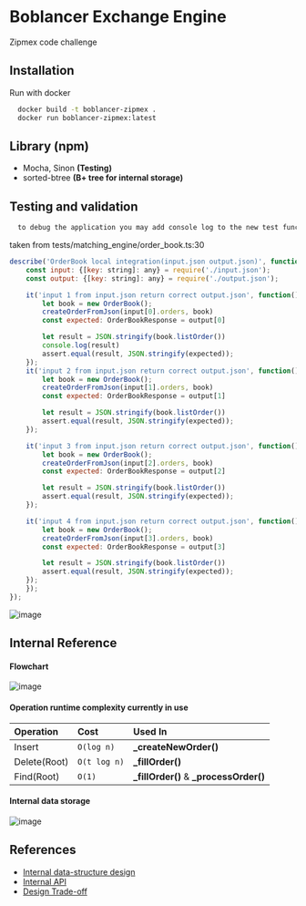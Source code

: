 
# Boblancer Exchange Engine

Zipmex code challenge

## Installation

Run with docker

```bash
  docker build -t boblancer-zipmex .
  docker run boblancer-zipmex:latest
```

## Library **(npm)**

 - Mocha, Sinon **(Testing)**
 - sorted-btree **(B+ tree for internal storage)**

## Testing and validation

```bash
  to debug the application you may add console log to the new test function
```
taken from tests/matching_engine/order_book.ts:30
```js
describe('OrderBook local integration(input.json output.json)', function() {
	const input: {[key: string]: any} = require('./input.json');
	const output: {[key: string]: any} = require('./output.json');

	it('input 1 from input.json return correct output.json', function() {
		let book = new OrderBook();
		createOrderFromJson(input[0].orders, book)
		const expected: OrderBookResponse = output[0]

		let result = JSON.stringify(book.listOrder())
		console.log(result)
		assert.equal(result, JSON.stringify(expected));
	});
	it('input 2 from input.json return correct output.json', function() {
		let book = new OrderBook();
		createOrderFromJson(input[1].orders, book)
		const expected: OrderBookResponse = output[1]

		let result = JSON.stringify(book.listOrder())
		assert.equal(result, JSON.stringify(expected));
	});

	it('input 3 from input.json return correct output.json', function() {
		let book = new OrderBook();
		createOrderFromJson(input[2].orders, book)
		const expected: OrderBookResponse = output[2]

		let result = JSON.stringify(book.listOrder())
		assert.equal(result, JSON.stringify(expected));
	});

	it('input 4 from input.json return correct output.json', function() {
		let book = new OrderBook();
		createOrderFromJson(input[3].orders, book)
		const expected: OrderBookResponse = output[3]

		let result = JSON.stringify(book.listOrder())
		assert.equal(result, JSON.stringify(expected));
	});
	});
});
```
![image](https://user-images.githubusercontent.com/40311101/140290877-146a07cf-495e-405d-b3ac-eb9da0e09406.png)

## Internal Reference

#### Flowchart
![image](https://user-images.githubusercontent.com/40311101/139891812-3906ae4e-ff9c-421d-8518-90c257084824.png)

#### Operation runtime complexity currently in use

| Operation | Cost     | Used In                |
| :-------- | :------- | :------------------------- |
| Insert        | `O(log n)` | **_createNewOrder()** |
| Delete(Root)  | `O(t log n)`   | **_fillOrder()** |
| Find(Root)    | `O(1)`   | **_fillOrder()** & **_processOrder()** |

#### Internal data storage
![image](https://user-images.githubusercontent.com/40311101/139876783-af723818-f7d7-4c75-a26e-e76d2b6c3f7d.png)


## References

 - [Internal data-structure design](https://web.archive.org/web/20110219163448/http://howtohft.wordpress.com/2011/02/15/how-to-build-a-fast-limit-order-book/)
 - [Internal API](https://github.com/charles-cooper/itch-order-book)
 - [Design Trade-off](https://quant.stackexchange.com/questions/63140/red-black-trees-for-limit-order-book)



